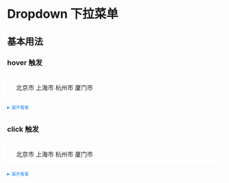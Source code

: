 <style>
  .example{
      border: 1px solid #f5f5f5;
      border-radius: 5px;
      padding:20px;
  }
  
  details > summary:first-of-type {
      font-size: 10px;
      padding: 8px 0;
      cursor: pointer;
      color: #1989fa;
  }
  .vp-doc ul, .vp-doc ol {
    padding-left: 0px !important;
  }
</style>
# Dropdown 下拉菜单
## 基本用法
###   **hover** 触发
<script lang="ts" setup>
import {ref} from "vue";

const click = ref('click');
const hover = ref('hover');
</script>
<div class="example">
    <tass-dropdown :trigger="hover">
          <tass-dropdownMenu>
            <tass-dropdown-item>北京市</tass-dropdown-item>
            <tass-dropdown-item>上海市</tass-dropdown-item>
            <tass-dropdown-item>杭州市</tass-dropdown-item>
            <tass-dropdown-item>厦门市</tass-dropdown-item>
          </tass-dropdownMenu>
    </tass-dropdown>
</div>

<details>
<summary>展开看看</summary>

```vue

<template>
    <tass-dropdown :trigger="state.hover">
        <tass-dropdownMenu>
            <tass-dropdown-item>Chelsea</tass-dropdown-item>
            <tass-dropdown-item>Liverpool</tass-dropdown-item>
            <tass-dropdown-item>Manchester United</tass-dropdown-item>
            <tass-dropdown-item>Manchester City</tass-dropdown-item>
        </tass-dropdownMenu>
    </tass-dropdown>
</template>

<script setup lang="ts">
import {reactive} from "vue";

const state = reactive({
    hover: 'hover'
});
</script>
```
</details>

### **click** 触发
<div class="example">
    <div>
        <tass-dropdown :trigger="click">
            <tass-dropdownMenu-click>
                <tass-dropdown-item>北京市</tass-dropdown-item>
                <tass-dropdown-item>上海市</tass-dropdown-item>
                <tass-dropdown-item>杭州市</tass-dropdown-item>
                <tass-dropdown-item>厦门市</tass-dropdown-item>
            </tass-dropdownMenu-click>
        </tass-dropdown>
    </div>
</div>
<details>
<summary>展开看看</summary>

```vue
<template>
    <div>
        <tass-dropdown :trigger="state.click">
            <tass-dropdownMenu-cilck>
                <tass-dropdown-item>Chelsea</tass-dropdown-item>
                <tass-dropdown-item>Liverpool</tass-dropdown-item>
                <tass-dropdown-item>Manchester United</tass-dropdown-item>
                <tass-dropdown-item>Manchester City</tass-dropdown-item>
            </tass-dropdownMenu-cilck>
        </tass-dropdown>
    </div>
</template>

<script setup lang="ts">
import {reactive} from "vue";

const state = reactive({
    click: 'click',
    hover: 'hover'
});
</script>
```

</details>
